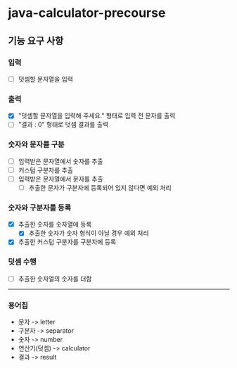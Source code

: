 # java-calculator-precourse

## 기능 요구 사항

### 입력

- [ ] 덧셈할 문자열을 입력

### 출력

- [x] "덧셈할 문자열을 입력해 주세요." 형태로 입력 전 문자를 출력
- [ ] "결과 : 0" 형태로 덧셈 결과를 출력

### 숫자와 문자를 구분

- [ ] 입력받은 문자열에서 숫자를 추출
- [ ] 커스텀 구분자를 추출
- [ ] 입력받은 문자열에서 문자를 추출
    - [ ] 추출한 문자가 구분자에 등록되어 있지 않다면 예외 처리

### 숫자와 구분자를 등록

- [x] 추출한 숫자를 숫자열에 등록
  - [x] 추출한 숫자가 숫자 형식이 아닐 경우 예외 처리
- [x] 추출한 커스텀 구분자를 구분자에 등록

### 덧셈 수행

- [ ] 추출한 숫자열의 숫자를 더함

---

### 용어집

- 문자 -> letter
- 구분자 -> separator
- 숫자 -> number
- 연산기(덧셈) -> calculator
- 결과 -> result
